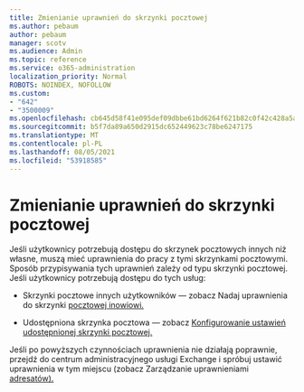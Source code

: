 ```yaml
---
title: Zmienianie uprawnień do skrzynki pocztowej
ms.author: pebaum
author: pebaum
manager: scotv
ms.audience: Admin
ms.topic: reference
ms.service: o365-administration
localization_priority: Normal
ROBOTS: NOINDEX, NOFOLLOW
ms.custom:
- "642"
- "3500009"
ms.openlocfilehash: cb645d58f41e095def09dbbe61bd6264f621b82c0f42c428a5a88e702c0c950b
ms.sourcegitcommit: b5f7da89a650d2915dc652449623c78be6247175
ms.translationtype: MT
ms.contentlocale: pl-PL
ms.lasthandoff: 08/05/2021
ms.locfileid: "53918585"
---
```

# <a name="changing-permissions-on-a-mailbox"></a>Zmienianie uprawnień do skrzynki pocztowej

Jeśli użytkownicy potrzebują dostępu do skrzynek pocztowych innych niż własne, muszą mieć uprawnienia do pracy z tymi skrzynkami pocztowymi. Sposób przypisywania tych uprawnień zależy od typu skrzynki pocztowej. Jeśli użytkownicy potrzebują dostępu do tych usług:
  
- Skrzynki pocztowe innych użytkowników — zobacz Nadaj uprawnienia do skrzynki [pocztowej inowiowi.](https://docs.microsoft.com/microsoft-365/admin/add-users/give-mailbox-permissions-to-another-user)
    
- Udostępniona skrzynka pocztowa — zobacz [Konfigurowanie ustawień udostępnionej skrzynki pocztowej.](https://docs.microsoft.com/microsoft-365/admin/email/configure-a-shared-mailbox#add-or-remove-members)
    
Jeśli po powyższych czynnościach uprawnienia nie działają poprawnie, przejdź do centrum administracyjnego usługi Exchange i spróbuj ustawić uprawnienia w tym miejscu (zobacz Zarządzanie uprawnieniami [adresatów).](https://technet.microsoft.com/library/jj919240%28v=exchg.150%29.aspx)
  
